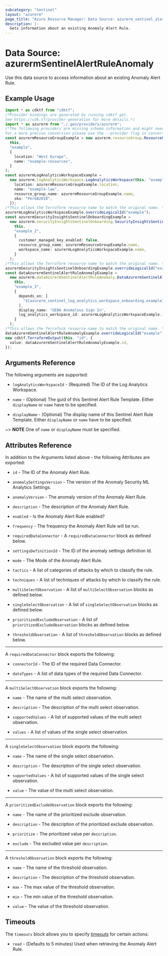 ```yaml
---
subcategory: "Sentinel"
layout: "azurerm"
page_title: "Azure Resource Manager: Data Source: azurerm_sentinel_alert_rule_anomaly"
description: |-
  Gets information about an existing Anomaly Alert Rule.
---
```


# Data Source: azurermSentinelAlertRuleAnomaly

Use this data source to access information about an existing Anomaly Alert Rule.

## Example Usage

```typescript
import * as cdktf from "cdktf";
/*Provider bindings are generated by running cdktf get.
See https://cdk.tf/provider-generation for more details.*/
import * as azurerm from "./.gen/providers/azurerm";
/*The following providers are missing schema information and might need manual adjustments to synthesize correctly: azurerm.
For a more precise conversion please use the --provider flag in convert.*/
const azurermResourceGroupExample = new azurerm.resourceGroup.ResourceGroup(
  this,
  "example",
  {
    location: "West Europe",
    name: "example-resources",
  }
);
const azurermLogAnalyticsWorkspaceExample =
  new azurerm.logAnalyticsWorkspace.LogAnalyticsWorkspace(this, "example_1", {
    location: azurermResourceGroupExample.location,
    name: "example-law",
    resource_group_name: azurermResourceGroupExample.name,
    sku: "PerGB2018",
  });
/*This allows the Terraform resource name to match the original name. You can remove the call if you don't need them to match.*/
azurermLogAnalyticsWorkspaceExample.overrideLogicalId("example");
const azurermSecurityInsightsSentinelOnboardingExample =
  new azurerm.securityInsightsSentinelOnboarding.SecurityInsightsSentinelOnboarding(
    this,
    "example_2",
    {
      customer_managed_key_enabled: false,
      resource_group_name: azurermResourceGroupExample.name,
      workspace_name: azurermLogAnalyticsWorkspaceExample.name,
    }
  );
/*This allows the Terraform resource name to match the original name. You can remove the call if you don't need them to match.*/
azurermSecurityInsightsSentinelOnboardingExample.overrideLogicalId("example");
const dataAzurermSentinelAlertRuleAnomalyExample =
  new azurerm.dataAzurermSentinelAlertRuleAnomaly.DataAzurermSentinelAlertRuleAnomaly(
    this,
    "example_3",
    {
      depends_on: [
        "${azurerm_sentinel_log_analytics_workspace_onboarding.example}",
      ],
      display_name: "UEBA Anomalous Sign In",
      log_analytics_workspace_id: azurermLogAnalyticsWorkspaceExample.id,
    }
  );
/*This allows the Terraform resource name to match the original name. You can remove the call if you don't need them to match.*/
dataAzurermSentinelAlertRuleAnomalyExample.overrideLogicalId("example");
new cdktf.TerraformOutput(this, "id", {
  value: dataAzurermSentinelAlertRuleAnomalyExample.id,
});

```

## Arguments Reference

The following arguments are supported:

*   `logAnalyticsWorkspaceId` - (Required) The ID of the Log Analytics Workspace.

*   `name` - (Optional) The guid of this Sentinel Alert Rule Template. Either `displayName` or `name` have to be specified.

*   `displayName` - (Optional) The display name of this Sentinel Alert Rule Template. Either `displayName` or `name` have to be specified.

\~> **NOTE** One of `name` or `displayName` must be specified.

## Attributes Reference

In addition to the Arguments listed above - the following Attributes are exported:

*   `id` - The ID of the Anomaly Alert Rule.

*   `anomalySettingsVersion` - The version of the Anomaly Security ML Analytics Settings.

*   `anomalyVersion` - The anomaly version of the Anomaly Alert Rule.

*   `description` - The description of the Anomaly Alert Rule.

*   `enabled` - Is the Anomaly Alert Rule enabled?

*   `frequency` - The frequency the Anomaly Alert Rule will be run.

*   `requiredDataConnector` - A `requiredDataConnector` block as defined below.

*   `settingsDefinitionId` - The ID of the anomaly settings definition Id.

*   `mode` - The Mode of the Anomaly Alert Rule.

*   `tactics` - A list of categories of attacks by which to classify the rule.

*   `techniques` - A list of techniques of attacks by which to classify the rule.

*   `multiSelectObservation` - A list of `multiSelectObservation` blocks as defined below.

*   `singleSelectObservation` - A list of `singleSelectObservation` blocks as defined below.

*   `prioritizedExcludeObservation` - A list of `prioritizedExcludeObservation` blocks as defined below.

*   `thresholdObservation` - A list of `thresholdObservation` blocks as defined below.

***

A `requiredDataConnector` block exports the following:

*   `connectorId` - The ID of the required Data Connector.

*   `dataTypes` - A list of data types of the required Data Connector.

***

A `multiSelectObservation` block exports the following:

*   `name` - The name of the multi select observation.

*   `description` - The description of the multi select observation.

*   `supportedValues` - A list of supported values of the multi select observation.

*   `values` - A list of values of the single select observation.

***

A `singleSelectObservation` block exports the following:

*   `name` - The name of the single select observation.

*   `description` - The description of the single select observation.

*   `supportedValues` - A list of supported values of the single select observation.

*   `value` - The value of the multi select observation.

***

A `prioritizedExcludeObservation` block exports the following:

*   `name` - The name of the prioritized exclude observation.

*   `description` - The description of the prioritized exclude observation.

*   `prioritize` - The prioritized value per `description`.

*   `exclude` - The excluded value per `description`.

***

A `thresholdObservation` block exports the following:

*   `name` - The name of the threshold observation.

*   `description` - The description of the threshold observation.

*   `max` - The max value of the threshold observation.

*   `min` - The min value of the threshold observation.

*   `value` - The value of the threshold observation.

## Timeouts

The `timeouts` block allows you to specify [timeouts](https://www.terraform.io/language/resources/syntax#operation-timeouts) for certain actions:

* `read` - (Defaults to 5 minutes) Used when retrieving the Anomaly Alert Rule.
